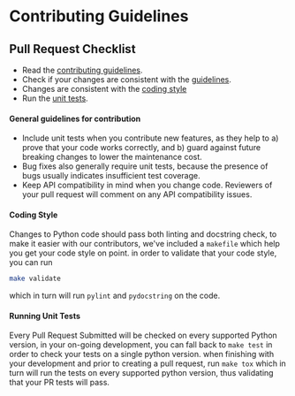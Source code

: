 # Contributing Guidelines

## Pull Request Checklist
- Read the [contributing guidelines](https://github.com/deepchecks/deepchecks/blob/master/CONTRIBUTING.md).
- Check if your changes are consistent with the [guidelines](https://github.com/deepchecks/deepchecks/blob/master/CONTRIBUTING.md#general-guidelines-and-philosophy-for-contribution).
- Changes are consistent with the [coding style](https://github.com/deepchecks/deepchecks/blob/master/CONTRIBUTING.md#coding-style)
- Run the [unit tests](https://github.com/deepchecks/deepchecks/blob/master/CONTRIBUTING.md#running-unit-tests).




#### General guidelines for contribution

-   Include unit tests when you contribute new features, as they help to a) prove that your code works correctly, and b) guard against future breaking changes to lower the maintenance cost.
-   Bug fixes also generally require unit tests, because the presence of bugs usually indicates insufficient test coverage.
-   Keep API compatibility in mind when you change code. Reviewers of your pull request will comment on any API compatibility issues.

#### Coding Style
Changes to Python code should pass both linting and docstring check,
to make it easier with our contributors, we've included a `makefile` which help you get your code style on point.
in order to validate that your code style, you can run
 ```bash
make validate
``` 
which in turn will run `pylint` and `pydocstring` on the code.

#### Running Unit Tests
Every Pull Request Submitted will be checked on every supported Python version,
in your on-going development, you can fall back to `make test` in order to check your tests on a single python version.
when finishing with your development and prior to creating a pull request, run `make tox` which in turn will run the tests on every supported python version, thus validating that your PR tests will pass.

